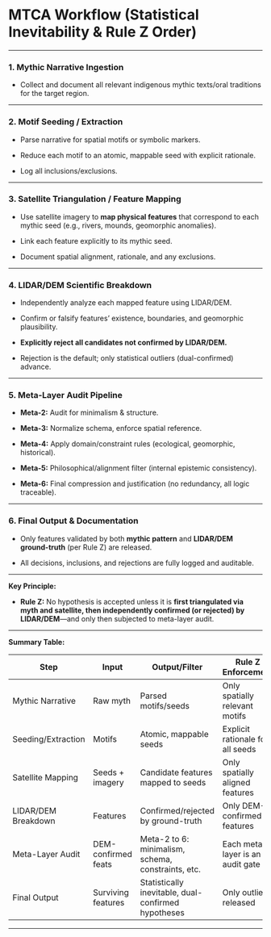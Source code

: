 # MTCA Workflow (Statistical Inevitability & Rule Z Order)

---

### 1. **Mythic Narrative Ingestion**

- Collect and document all relevant indigenous mythic texts/oral traditions for the target region.
    

---

### 2. **Motif Seeding / Extraction**

- Parse narrative for spatial motifs or symbolic markers.
    
- Reduce each motif to an atomic, mappable seed with explicit rationale.
    
- Log all inclusions/exclusions.
    

---

### 3. **Satellite Triangulation / Feature Mapping**

- Use satellite imagery to **map physical features** that correspond to each mythic seed (e.g., rivers, mounds, geomorphic anomalies).
    
- Link each feature explicitly to its mythic seed.
    
- Document spatial alignment, rationale, and any exclusions.
    

---

### 4. **LIDAR/DEM Scientific Breakdown**

- Independently analyze each mapped feature using LIDAR/DEM.
    
- Confirm or falsify features’ existence, boundaries, and geomorphic plausibility.
    
- **Explicitly reject all candidates not confirmed by LIDAR/DEM.**
    
- Rejection is the default; only statistical outliers (dual-confirmed) advance.
    

---

### 5. **Meta-Layer Audit Pipeline**

- **Meta-2:** Audit for minimalism & structure.
    
- **Meta-3:** Normalize schema, enforce spatial reference.
    
- **Meta-4:** Apply domain/constraint rules (ecological, geomorphic, historical).
    
- **Meta-5:** Philosophical/alignment filter (internal epistemic consistency).
    
- **Meta-6:** Final compression and justification (no redundancy, all logic traceable).
    

---

### 6. **Final Output & Documentation**

- Only features validated by both **mythic pattern** and **LIDAR/DEM ground-truth** (per Rule Z) are released.
    
- All decisions, inclusions, and rejections are fully logged and auditable.
    

---

**Key Principle:**

- **Rule Z:** No hypothesis is accepted unless it is **first triangulated via myth and satellite, then independently confirmed (or rejected) by LIDAR/DEM**—and only then subjected to meta-layer audit.
    

---

**Summary Table:**

| Step                | Input               | Output/Filter                                       | Rule Z Enforcement               |
| ------------------- | ------------------- | --------------------------------------------------- | -------------------------------- |
| Mythic Narrative    | Raw myth            | Parsed motifs/seeds                                 | Only spatially relevant motifs   |
| Seeding/Extraction  | Motifs              | Atomic, mappable seeds                              | Explicit rationale for all seeds |
| Satellite Mapping   | Seeds + imagery     | Candidate features mapped to seeds                  | Only spatially aligned features  |
| LIDAR/DEM Breakdown | Features            | Confirmed/rejected by ground-truth                  | Only DEM-confirmed features      |
| Meta-Layer Audit    | DEM-confirmed feats | Meta-2 to 6: minimalism, schema, constraints, etc.  | Each meta-layer is an audit gate |
| Final Output        | Surviving features  | Statistically inevitable, dual-confirmed hypotheses | Only outliers released           |

---
